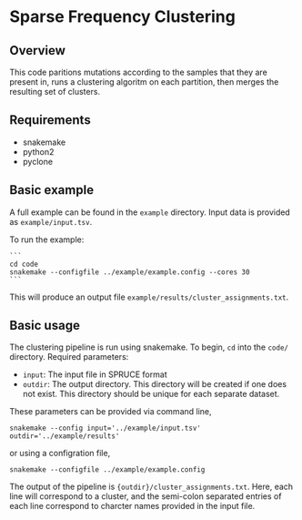 # Sparse Frequency Clustering

## Overview

This code paritions mutations according to the samples that they are present in, runs a clustering algoritm on each partition,
then merges the resulting set of clusters. 

## Requirements
- snakemake
- python2
- pyclone

## Basic example

A full example can be found in the `example` directory.
Input data is provided as `example/input.tsv`.

To run the example:

    ```
    cd code
    snakemake --configfile ../example/example.config --cores 30
    ```

This will produce an output file `example/results/cluster_assignments.txt`. 

## Basic usage

The clustering pipeline is run using snakemake. To begin, `cd` into the `code/` directory. 
Required parameters:

- `input`: The input file in SPRUCE format
- `outdir`: The output directory. This directory will be created if one does not exist. This directory should be unique for
            each separate dataset. 


These parameters can be provided via command line,

`snakemake --config input='../example/input.tsv' outdir='../example/results'`

or using a configration file,

`snakemake --configfile ../example/example.config`

The output of the pipeline is `{outdir}/cluster_assignments.txt`. Here, each line will correspond to a cluster, and 
the semi-colon separated entries of each line correspond to charcter names provided in the input file. 

